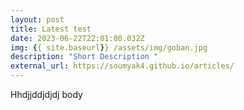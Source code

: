 ```yaml
---
layout: post
title: Latest test
date: 2023-06-22T22:01:00.032Z
img: {{ site.baseurl}} /assets/img/goban.jpg
description: "Short Description "
external_url: https://soumyak4.github.io/articles/
---
```

Hhdjjddjdjdj body
